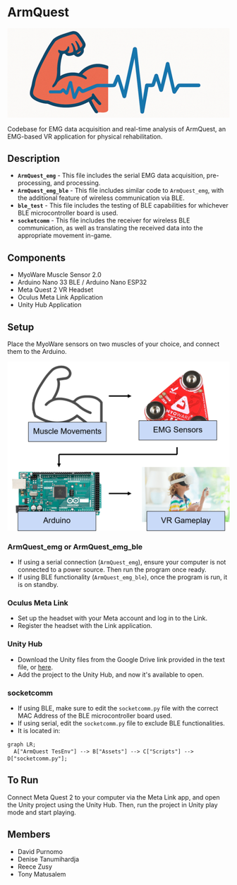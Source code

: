 # ArmQuest
[![ArmQuest Logo](https://github.com/Detadja/ArmQuest/blob/main/Media/ArmQuest%20Logo.png)](https://github.com/Detadja)

Codebase for EMG data acquisition and real-time analysis of ArmQuest, an EMG-based VR application for physical rehabilitation.

## Description
* **`ArmQuest_emg`** - This file includes the serial EMG data acquisition, pre-processing, and processing.
* **`ArmQuest_emg_ble`** - This file includes similar code to `ArmQuest_emg`, with the additional feature of wireless communication via BLE.
* **`ble_test`** - This file includes the testing of BLE capabilities for whichever BLE microcontroller board is used.
* **`socketcomm`** - This file includes the receiver for wireless BLE communication, as well as translating the received data into the appropriate movement in-game.

## Components
* MyoWare Muscle Sensor 2.0
* Arduino Nano 33 BLE / Arduino Nano ESP32
* Meta Quest 2 VR Headset
* Oculus Meta Link Application
* Unity Hub Application

## Setup
Place the MyoWare sensors on two muscles of your choice, and connect them to the Arduino.

[![ArmQuest Image Description](https://github.com/Detadja/ArmQuest/blob/main/Media/ArmQuest.png)](https://github.com/Detadja)

### ArmQuest_emg or ArmQuest_emg_ble
* If using a serial connection (`ArmQuest_emg`), ensure your computer is not connected to a power source. Then run the program once ready.
* If using BLE functionality (`ArmQuest_emg_ble`), once the program is run, it is on standby.

### Oculus Meta Link
* Set up the headset with your Meta account and log in to the Link.
* Register the headset with the Link application.

### Unity Hub
* Download the Unity files from the Google Drive link provided in the text file, or [here](https://drive.google.com/drive/folders/1XIzdlkg6ml7fWGp7Hm1pq4_fglSDlj-3?usp=sharing).
* Add the project to the Unity Hub, and now it's available to open.

### socketcomm
* If using BLE, make sure to edit the `socketcomm.py` file with the correct MAC Address of the BLE microcontroller board used.
* If using serial, edit the `socketcomm.py` file to exclude BLE functionalities.
* It is located in:
```mermaid
graph LR;
  A["ArmQuest TesEnv"] --> B["Assets"] --> C["Scripts"] --> D["socketcomm.py"];
```

## To Run
Connect Meta Quest 2 to your computer via the Meta Link app, and open the Unity project using the Unity Hub. Then, run the project in Unity play mode and start playing.

## Members
* David Purnomo
* Denise Tanumihardja
* Reece Zusy
* Tony Matusalem
